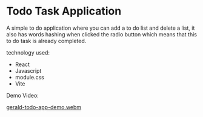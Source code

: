# Todo Task Application

A simple to do application where you can add a to do list and delete a list, it also has words hashing when clicked the radio button which means that this to do task is already completed.

technology used:
 * React
 * Javascript
 * module.css
 * Vite
 
 Demo Video:
 
[gerald-todo-app-demo.webm](https://github.com/geraldWaga92/todo-app/assets/106008160/ae6170c5-1c1a-4636-8f0f-17cec46d9059)
